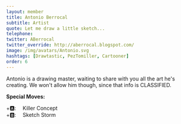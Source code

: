 ```yaml
---
layout: member
title: Antonio Berrocal
subtitle: Artist
quote: Let me draw a little sketch...
telephone: 
twitter: ABerrocal
twitter_override: http://aberrocal.blogspot.com/
image: /img/avatars/Antonio.svg
hashtags: [Drawtastic, PezTomiller, Cartooner]
order: 6
---
```


Antonio is a drawing master, waiting to share with you all the art he's creating. We won't allow him though, since that info is CLASSIFIED.

**Special Moves:**

<div class="has-text-left">
    <i class="fas fa-arrow-down" style="transform: rotateZ(-45deg);"></i>
    <i class="fas fa-arrow-down" style="transform: rotateZ(0);"></i>
    <i class="fas fa-arrow-down" style="transform: rotateZ(45deg);"></i>
    <i class="fas fa-arrow-down" style="transform: rotateZ(0);"></i>
    +🅰: &emsp;Killer Concept
</div>

<div class="has-text-left">
    <i class="fas fa-arrow-left"></i>
    <i class="fas fa-arrow-left" style="transform: rotateZ(45deg);"></i>
    <i class="fas fa-arrow-right" style="transform: rotateZ(-45deg);"></i>
    <i class="fas fa-arrow-right"></i>
    +🅱: &emsp;Sketch Storm
</div>